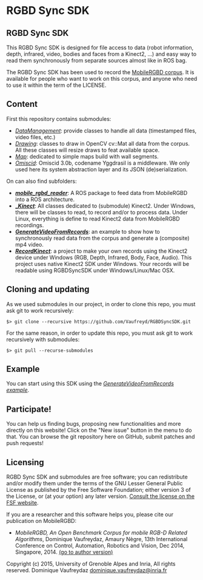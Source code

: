 # RGBD Sync SDK

## RGBD Sync SDK

This RGBD Sync SDK is designed for file access to data (robot information, depth, infrared, video, bodies and faces from a Kinect2, ...) and easy way to read them synchronously
from separate sources almost like in ROS bag. 

The RGBD Sync SDK has been used to record the [MobileRGBD corpus](http://MobileRGBD.inrialpes.fr/). It is available for people who want
to work on this corpus, and anyone who need to use it within the term of the LICENSE.


## Content

First this repository contains submodules:
+ [_DataManagement_](https://github.com/Vaufreyd/DataManagement): provide classes to handle all data (timestamped files, video files, etc.)
+ [_Drawing_](https://github.com/Vaufreyd/Drawing): classes to draw in OpenCV cv::Mat all data from the corpus. All these classes will resize draws to feat available space.
+ [_Map_](https://github.com/Vaufreyd/Map): dedicated to simple maps build with wall segments.
+ [_Omiscid_](https://github.com/Vaufreyd/Omiscid): Omiscid 3.0b, codename Yggdrasil is a middleware. We only used here its system abstraction layer and its JSON (de)serialization.

On can also find subfolders:
+ [**_mobile_rgbd_reader_**](https://github.com/Vaufreyd/RGBDSyncSDK/tree/master/mobile_rgbd_reader): A ROS package to feed data from MobileRGBD into a ROS architecture.
+ [**__Kinect_**](https://github.com/Vaufreyd/Kinect/tree/2f132dbb1098235230ffc83fb252749b942dcaa3): All classes dedicated to (submodule) Kinect2. Under Windows, there will be classes to read, to record and/or to process data. Under Linux, everything is define to read Kinect2 data from MobileRGBD recordings.
+ [**_GenerateVideoFromRecords_**](https://github.com/Vaufreyd/RGBDSyncSDK/tree/master/GenerateVideoFromRecords): an example to show how to synchronously read data from the corpus and generate a (composite) mp4 video.
+ [**_RecordKinect_**](https://github.com/Vaufreyd/RGBDSyncSDK/tree/master/RecordKinect): a project to make your own records using the Kinect2 device under Windows (RGB, Depth, Infrared, Body, Face, Audio). This project uses native Kinect2 SDK under Windows. Your records will be readable using RGBDSyncSDK under Windows/Linux/Mac OSX.

## Cloning and updating

As we used submodules in our project, in order to clone this repo, you must ask git to work recursively:

    $> git clone --recursive https://github.com/Vaufreyd/RGBDSyncSDK.git
    
For the same reason, in order to update this repo, you must ask git to work recursively with submodules:

    $> git pull --recurse-submodules

## Example

You can start using this SDK using the [_GenerateVideoFromRecords example_](https://github.com/Vaufreyd/RGBDSyncSDK/tree/master/GenerateVideoFromRecords).
    
## Participate!

You can help us finding bugs, proposing new functionalities and more directly on this website! Click on the "New issue" button in the menu to do that.
You can browse the git repository here on GitHub, submit patches and push requests!

## Licensing

RGBD Sync SDK and submodules are free software; you can redistribute and/or modify them under the terms of the GNU Lesser General Public License as published by the Free Software Foundation; either version 3 of the License, or (at your option) any later version.
[Consult the license on the FSF website](http://www.gnu.org/licenses/lgpl-3.0.txt).

If you are a researcher and this software helps you, please cite our publication on MobileRGBD:  
+ *MobileRGBD, An Open Benchmark Corpus for mobile RGB-D Related Algorithms*, Dominique Vaufreydaz, Amaury N&egrave;gre,
13th International Conference on Control, Automation, Robotics and Vision, Dec 2014, Singapore, 2014. [(go to author version)](https://hal.inria.fr/hal-01095667)

Copyright (c) 2015, University of Grenoble Alpes and Inria, All rights reserved.
Dominique Vaufreydaz <dominique.vaufreydaz@inria.fr> 

